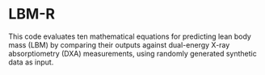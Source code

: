 # LBM-R
This code evaluates ten mathematical equations for predicting lean body mass (LBM) by comparing their outputs against dual-energy X-ray absorptiometry (DXA) measurements, using randomly generated synthetic data as input.
